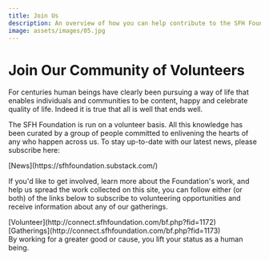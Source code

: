 ```yaml
---
title: Join Us
description: An overview of how you can help contribute to the SFH Foundation
image: assets/images/05.jpg
---
```


# Join Our Community of Volunteers

<div class="callout6">
For centuries human beings have clearly been pursuing a way of life that enables individuals and communities to be content, happy and celebrate quality of life. Indeed it is true that all is well that ends well.
</div>

The SFH Foundation is run on a volunteer basis. All this knowledge has been curated by a group of people committed to enlivening the hearts of any who happen across us. To stay up-to-date with our latest news, please subscribe here:

<div markdown="3" class="purchase-link">
[News](https://sfhfoundation.substack.com/)
</div>

If you'd like to get involved, learn more about the Foundation's work, and help us spread the work collected on this site, you can follow either (or both) of the links below to subscribe to volunteering opportunities and receive information about any of our gatherings.

<div markdown="3" class="purchase-link">
[Volunteer](http://connect.sfhfoundation.com/bf.php?fid=1172)
</div>

<div markdown="3" class="purchase-link">
[Gatherings](http://connect.sfhfoundation.com/bf.php?fid=1173)
</div>

<div class="callout6">
By working for a greater good or cause, you lift your status as a human being.
</div>
